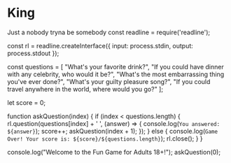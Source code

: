 # King
Just a nobody tryna be somebody
const readline = require('readline');

const rl = readline.createInterface({
    input: process.stdin,
    output: process.stdout
});

const questions = [
    "What's your favorite drink?",
    "If you could have dinner with any celebrity, who would it be?",
    "What's the most embarrassing thing you've ever done?",
    "What's your guilty pleasure song?",
    "If you could travel anywhere in the world, where would you go?"
];

let score = 0;

function askQuestion(index) {
    if (index < questions.length) {
        rl.question(questions[index] + ' ', (answer) => {
            console.log(`You answered: ${answer}`);
            score++;
            askQuestion(index + 1);
        });
    } else {
        console.log(`Game Over! Your score is: ${score}/${questions.length}`);
        rl.close();
    }
}

console.log("Welcome to the Fun Game for Adults 18+!");
askQuestion(0);
